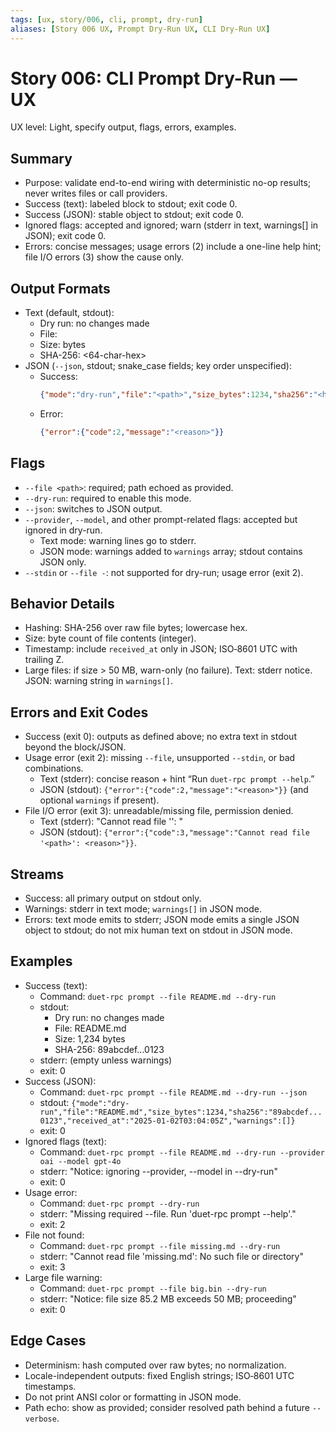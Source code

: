 ```yaml
---
tags: [ux, story/006, cli, prompt, dry-run]
aliases: [Story 006 UX, Prompt Dry-Run UX, CLI Dry-Run UX]
---
```


# Story 006: CLI Prompt Dry-Run — UX

UX level: Light, specify output, flags, errors, examples.

## Summary
- Purpose: validate end-to-end wiring with deterministic no-op results; never writes files or call providers.
- Success (text): labeled block to stdout; exit code 0.
- Success (JSON): stable object to stdout; exit code 0.
- Ignored flags: accepted and ignored; warn (stderr in text, warnings[] in JSON); exit code 0.
- Errors: concise messages; usage errors (2) include a one-line help hint; file I/O errors (3) show the cause only.

## Output Formats
- Text (default, stdout):
  - Dry run: no changes made
  - File: <as-provided-path>
  - Size: <n> bytes
  - SHA-256: <64-char-hex>
- JSON (`--json`, stdout; snake_case fields; key order unspecified):
  - Success:
    ```json
    {"mode":"dry-run","file":"<path>","size_bytes":1234,"sha256":"<hex>","received_at":"<ISO-8601-UTC>","warnings":[]}
    ```
  - Error:
    ```json
    {"error":{"code":2,"message":"<reason>"}}
    ```

## Flags
- `--file <path>`: required; path echoed as provided.
- `--dry-run`: required to enable this mode.
- `--json`: switches to JSON output.
- `--provider`, `--model`, and other prompt-related flags: accepted but ignored in dry-run.
  - Text mode: warning lines go to stderr.
  - JSON mode: warnings added to `warnings` array; stdout contains JSON only.
- `--stdin` or `--file -`: not supported for dry-run; usage error (exit 2).

## Behavior Details
- Hashing: SHA-256 over raw file bytes; lowercase hex.
- Size: byte count of file contents (integer).
- Timestamp: include `received_at` only in JSON; ISO‑8601 UTC with trailing Z.
- Large files: if size > 50 MB, warn-only (no failure). Text: stderr notice. JSON: warning string in `warnings[]`.

## Errors and Exit Codes
- Success (exit 0): outputs as defined above; no extra text in stdout beyond the block/JSON.
- Usage error (exit 2): missing `--file`, unsupported `--stdin`, or bad combinations.
  - Text (stderr): concise reason + hint “Run `duet-rpc prompt --help`.”
  - JSON (stdout): `{"error":{"code":2,"message":"<reason>"}}` (and optional `warnings` if present).
- File I/O error (exit 3): unreadable/missing file, permission denied.
  - Text (stderr): "Cannot read file '<path>': <reason>"
  - JSON (stdout): `{"error":{"code":3,"message":"Cannot read file '<path>': <reason>"}}`.

## Streams
- Success: all primary output on stdout only.
- Warnings: stderr in text mode; `warnings[]` in JSON mode.
- Errors: text mode emits to stderr; JSON mode emits a single JSON object to stdout; do not mix human text on stdout in JSON mode.

## Examples
- Success (text):
  - Command: `duet-rpc prompt --file README.md --dry-run`
  - stdout:
    - Dry run: no changes made
    - File: README.md
    - Size: 1,234 bytes
    - SHA-256: 89abcdef...0123
  - stderr: (empty unless warnings)
  - exit: 0
- Success (JSON):
  - Command: `duet-rpc prompt --file README.md --dry-run --json`
  - stdout: `{"mode":"dry-run","file":"README.md","size_bytes":1234,"sha256":"89abcdef...0123","received_at":"2025-01-02T03:04:05Z","warnings":[]}`
  - exit: 0
- Ignored flags (text):
  - Command: `duet-rpc prompt --file README.md --dry-run --provider oai --model gpt-4o`
  - stderr: "Notice: ignoring --provider, --model in --dry-run"
  - exit: 0
- Usage error:
  - Command: `duet-rpc prompt --dry-run`
  - stderr: "Missing required --file. Run 'duet-rpc prompt --help'."
  - exit: 2
- File not found:
  - Command: `duet-rpc prompt --file missing.md --dry-run`
  - stderr: "Cannot read file 'missing.md': No such file or directory"
  - exit: 3
- Large file warning:
  - Command: `duet-rpc prompt --file big.bin --dry-run`
  - stderr: "Notice: file size 85.2 MB exceeds 50 MB; proceeding"
  - exit: 0

## Edge Cases
- Determinism: hash computed over raw bytes; no normalization.
- Locale-independent outputs: fixed English strings; ISO‑8601 UTC timestamps.
- Do not print ANSI color or formatting in JSON mode.
- Path echo: show as provided; consider resolved path behind a future `--verbose`.
